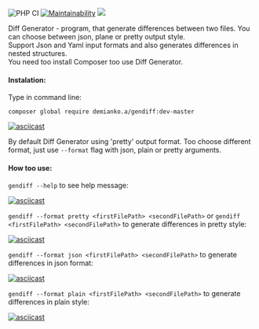 ![PHP CI](https://github.com/demiankoAnton/php-project-lvl2/workflows/PHP%20CI/badge.svg)
[![Maintainability](https://api.codeclimate.com/v1/badges/6002444f791342bf21d9/maintainability)](https://codeclimate.com/github/demiankoAnton/php-project-lvl2/maintainability)
<a href="https://codeclimate.com/github/demiankoAnton/php-project-lvl2/test_coverage"><img src="https://api.codeclimate.com/v1/badges/6002444f791342bf21d9/test_coverage" /></a>

Diff Generator - program, that generate differences between two files.
You can choose between json, plane or pretty output style.<br>
Support Json and Yaml input formats and also generates differences in nested structures.<br>
You need too install Composer too use Diff Generator.

<h4>Instalation:</h4>

Type in command line:

```composer global require demianko.a/gendiff:dev-master```

[![asciicast](https://asciinema.org/a/320733.svg)](https://asciinema.org/a/320733)

By default Diff Generator using 'pretty' output format.
Too choose different format, just use ```--format``` flag with json, plain or pretty arguments.

<h4>How too use:</h4>

``gendiff --help`` to see help message:

[![asciicast](https://asciinema.org/a/331886.svg)](https://asciinema.org/a/331886)

``gendiff --format pretty <firstFilePath> <secondFilePath>`` or ``gendiff <firstFilePath> <secondFilePath>`` to generate differences in pretty style:

[![asciicast](https://asciinema.org/a/331897.svg)](https://asciinema.org/a/331897)

``gendiff --format json <firstFilePath> <secondFilePath>`` to generate differences in json format:

[![asciicast](https://asciinema.org/a/331891.svg)](https://asciinema.org/a/331891)

``gendiff --format plain <firstFilePath> <secondFilePath>`` to generate differences in plain style:

[![asciicast](https://asciinema.org/a/331890.svg)](https://asciinema.org/a/331890)